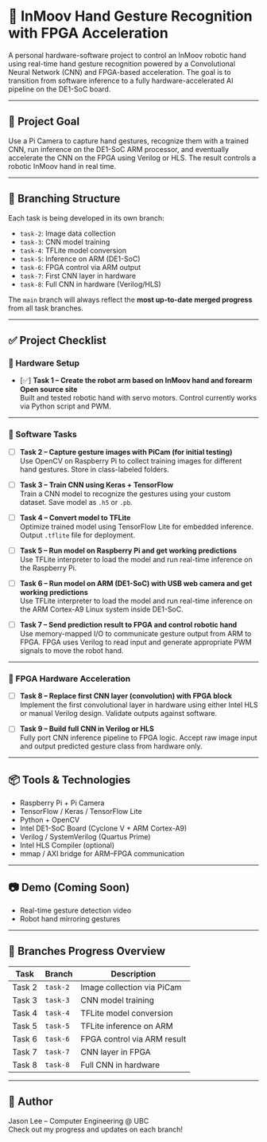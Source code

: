 # 🤖 InMoov Hand Gesture Recognition with FPGA Acceleration

A personal hardware-software project to control an InMoov robotic hand using real-time hand gesture recognition powered by a Convolutional Neural Network (CNN) and FPGA-based acceleration. The goal is to transition from software inference to a fully hardware-accelerated AI pipeline on the DE1-SoC board.

---

## 📌 Project Goal

Use a Pi Camera to capture hand gestures, recognize them with a trained CNN, run inference on the DE1-SoC ARM processor, and eventually accelerate the CNN on the FPGA using Verilog or HLS. The result controls a robotic InMoov hand in real time.

---

## 📁 Branching Structure

Each task is being developed in its own branch:
- `task-2`: Image data collection
- `task-3`: CNN model training
- `task-4`: TFLite model conversion
- `task-5`: Inference on ARM (DE1-SoC)
- `task-6`: FPGA control via ARM output
- `task-7`: First CNN layer in hardware
- `task-8`: Full CNN in hardware (Verilog/HLS)

The `main` branch will always reflect the **most up-to-date merged progress** from all task branches.

---

## ✅ Project Checklist

### 👋 Hardware Setup
- [✅] **Task 1 – Create the robot arm based on InMoov hand and forearm Open source site**  
  Built and tested robotic hand with servo motors. Control currently works via Python script and PWM.

---

### 📸 Software Tasks
- [ ] **Task 2 – Capture gesture images with PiCam (for initial testing)**  
  Use OpenCV on Raspberry Pi to collect training images for different hand gestures. Store in class-labeled folders.

- [ ] **Task 3 – Train CNN using Keras + TensorFlow**  
  Train a CNN model to recognize the gestures using your custom dataset. Save model as `.h5` or `.pb`.

- [ ] **Task 4 – Convert model to TFLite**  
  Optimize trained model using TensorFlow Lite for embedded inference. Output `.tflite` file for deployment.

- [ ] **Task 5 – Run model on Raspberry Pi and get working predictions**  
  Use TFLite interpreter to load the model and run real-time inference on the Raspberry Pi.

- [ ] **Task 6 – Run model on ARM (DE1-SoC) with USB web camera and get working predictions**  
  Use TFLite interpreter to load the model and run real-time inference on the ARM Cortex-A9 Linux system inside DE1-SoC.

- [ ] **Task 7 – Send prediction result to FPGA and control robotic hand**  
  Use memory-mapped I/O to communicate gesture output from ARM to FPGA. FPGA uses Verilog to read input and generate appropriate PWM signals to move the robot hand.

---

### 🔧 FPGA Hardware Acceleration
- [ ] **Task 8 – Replace first CNN layer (convolution) with FPGA block**  
  Implement the first convolutional layer in hardware using either Intel HLS or manual Verilog design. Validate outputs against software.

- [ ] **Task 9 – Build full CNN in Verilog or HLS**  
  Fully port CNN inference pipeline to FPGA logic. Accept raw image input and output predicted gesture class from hardware only.

---

## 📦 Tools & Technologies

- Raspberry Pi + Pi Camera
- TensorFlow / Keras / TensorFlow Lite
- Python + OpenCV
- Intel DE1-SoC Board (Cyclone V + ARM Cortex-A9)
- Verilog / SystemVerilog (Quartus Prime)
- Intel HLS Compiler (optional)
- mmap / AXI bridge for ARM–FPGA communication

---

## 📷 Demo (Coming Soon)
- Real-time gesture detection video
- Robot hand mirroring gestures

---

## 📂 Branches Progress Overview

| Task | Branch | Description |
|------|--------|-------------|
| Task 2 | `task-2` | Image collection via PiCam |
| Task 3 | `task-3` | CNN model training |
| Task 4 | `task-4` | TFLite model conversion |
| Task 5 | `task-5` | TFLite inference on ARM |
| Task 6 | `task-6` | FPGA control via ARM result |
| Task 7 | `task-7` | CNN layer in FPGA |
| Task 8 | `task-8` | Full CNN in hardware |

---

## 🚀 Author

Jason Lee – Computer Engineering @ UBC  
Check out my progress and updates on each branch!
